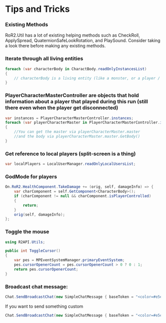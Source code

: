 # Tips and Tricks

### Existing Methods
RoR2.Util has a lot of existing helping methods such as CheckRoll, ApplySpread, QuaternionSafeLookRotation, and PlaySound. Consider taking a look there before making any existing methods.

### Iterate through all living entities
```csharp
foreach (var characterBody in CharactBody.readOnlyInstancesList)
{ 
    // characterBody is a living entity (like a monster, or a player / survivor body)
}
```
### PlayerCharacterMasterController are objects that hold information about a player that played during this run (still there even when the player get disconnected)
```csharp
var instances = PlayerCharacterMasterController.instances;
foreach (var playerCharacterMaster in PlayerCharacterMasterController.instances)
{
    //You can get the master via playerCharacterMaster.master
    //and the body via playerCharacterMaster.master.GetBody()
}
```
### Get reference to local players (split-screen is a thing)

```csharp
var localPlayers = LocalUserManager.readOnlyLocalUsersList;
```

### GodMode for players

```csharp
On.RoR2.HealthComponent.TakeDamage += (orig, self, damageInfo) => {
    var charComponent = self.GetComponent<CharacterBody>();
    if (charComponent != null && charComponent.isPlayerControlled)
    {
        return;
    }
    orig(self, damageInfo);
};
```

### Toggle the mouse
```csharp
using R2API.Utils;

public int ToggleCursor()
{
    var pes = MPEventSystemManager.primaryEventSystem;
    pes.cursorOpenerCount = pes.cursorOpenerCount > 0 ? 0 : 1;
    return pes.cursorOpenerCount;
}
```

### Broadcast chat message:

```csharp
Chat.SendBroadcastChat(new SimpleChatMessage { baseToken = "<color=#e5eefc>{0}: {1}</color>",  paramTokens = new [] { "SOME_USERNAME_STRING", "SOME_TEXT_STRING" } })
```

If you want to send something custom

```csharp
Chat.SendBroadcastChat(new SimpleChatMessage { baseToken = "<color=#e5eefc>{0}</color>",  paramTokens = new [] { "SOME_TEXT_STRING" } })
```